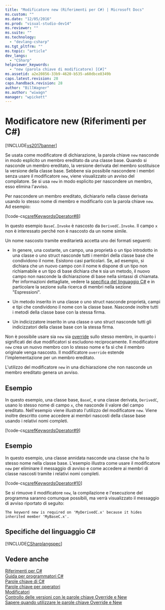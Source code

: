 ```yaml
---
title: "Modificatore new (Riferimenti per C#) | Microsoft Docs"
ms.custom: ""
ms.date: "12/05/2016"
ms.prod: "visual-studio-dev14"
ms.reviewer: ""
ms.suite: ""
ms.technology: 
  - "devlang-csharp"
ms.tgt_pltfrm: ""
ms.topic: "article"
dev_langs: 
  - "CSharp"
helpviewer_keywords: 
  - "new (parola chiave di modificatore) [C#]"
ms.assetid: a2e20856-33b9-4620-b535-a60dbce8349b
caps.latest.revision: 28
caps.handback.revision: 28
author: "BillWagner"
ms.author: "wiwagn"
manager: "wpickett"
---
```

# Modificatore new (Riferimenti per C#)
[!INCLUDE[vs2017banner](../../../csharp/includes/vs2017banner.md)]

Se usata come modificatore di dichiarazione, la parola chiave `new` nasconde in modo esplicito un membro ereditato da una classe base.  Quando si nasconde un membro ereditato, la versione derivata del membro sostituisce la versione della classe base.  Sebbene sia possibile nascondere i membri senza usare il modificatore `new`, viene visualizzato un avviso del compilatore.  Se si usa `new` in modo esplicito per nascondere un membro, esso elimina l'avviso.  
  
 Per nascondere un membro ereditato, dichiararlo nella classe derivata usando lo stesso nome di membro e modificarlo con la parola chiave `new`.  Ad esempio:  
  
 [!code-cs[csrefKeywordsOperator#8](../../../csharp/language-reference/keywords/codesnippet/CSharp/new-modifier_1.cs)]  
  
 In questo esempio `BaseC.Invoke` è nascosto da `DerivedC.Invoke`.  Il campo `x` non è interessato perché non è nascosto da un nome simile.  
  
 Un nome nascosto tramite ereditarietà accetta uno dei formati seguenti:  
  
-   In genere, una costante, un campo, una proprietà o un tipo introdotto in una classe o uno struct nasconde tutti i membri della classe base che condividono il nome.  Esistono casi particolari.  Se, ad esempio, si dichiara che un nuovo campo con il nome `N` dispone di un tipo non richiamabile e un tipo di base dichiara che `N` sia un metodo, il nuovo campo non nasconde la dichiarazione di base nella sintassi di chiamata.  Per informazioni dettagliate, vedere la [specifica del linguaggio C\#](http://go.microsoft.com/fwlink/?LinkId=199552) e in particolare la sezione sulla ricerca di membri nella sezione "Espressioni".  
  
-   Un metodo inserito in una classe o uno struct nasconde proprietà, campi e tipi che condividono il nome con la classe base.  Nasconde inoltre tutti i metodi della classe base con la stessa firma.  
  
-   Un indicizzatore inserito in una classe o uno struct nasconde tutti gli indicizzatori della classe base con la stessa firma.  
  
 Non è possibile usare sia `new` sia [override](../../../csharp/language-reference/keywords/override.md) sullo stesso membro, in quanto i significati dei due modificatori si escludono reciprocamente.  Il modificatore `new` crea un nuovo membro con lo stesso nome e fa sì che il membro originale venga nascosto.  Il modificatore `override` estende l'implementazione per un membro ereditato.  
  
 L'utilizzo del modificatore `new` in una dichiarazione che non nasconde un membro ereditato genera un avviso.  
  
## Esempio  
 In questo esempio, una classe base, `BaseC`, e una classe derivata, `DerivedC`, usano lo stesso nome di campo `x`, che nasconde il valore del campo ereditato.  Nell'esempio viene illustrato l'utilizzo del modificatore `new`.  Viene inoltre descritto come accedere ai membri nascosti della classe base usando i relativi nomi completi.  
  
 [!code-cs[csrefKeywordsOperator#9](../../../csharp/language-reference/keywords/codesnippet/CSharp/new-modifier_2.cs)]  
  
## Esempio  
 In questo esempio, una classe annidata nasconde una classe che ha lo stesso nome nella classe base.  L'esempio illustra come usare il modificatore `new` per eliminare il messaggio di avviso e come accedere ai membri di classe nascosti tramite i relativi nomi completi.  
  
 [!code-cs[csrefKeywordsOperator#10](../../../csharp/language-reference/keywords/codesnippet/CSharp/new-modifier_3.cs)]  
  
 Se si rimuove il modificatore `new`, la compilazione e l'esecuzione del programma saranno comunque possibili, ma verrà visualizzato il messaggio di avviso riportato di seguito:  
  
```  
The keyword new is required on 'MyDerivedC.x' because it hides inherited member 'MyBaseC.x'.  
```  
  
## Specifiche del linguaggio C\#  
 [!INCLUDE[CSharplangspec](../../../csharp/language-reference/keywords/includes/csharplangspec_md.md)]  
  
## Vedere anche  
 [Riferimenti per C\#](../../../csharp/language-reference/index.md)   
 [Guida per programmatori C\#](../../../csharp/programming-guide/index.md)   
 [Parole chiave di C\#](../../../csharp/language-reference/keywords/index.md)   
 [Parole chiave per operatori](../../../csharp/language-reference/keywords/operator-keywords.md)   
 [Modificatori](../../../csharp/language-reference/keywords/modifiers.md)   
 [Controllo delle versioni con le parole chiave Override e New](../../../csharp/programming-guide/classes-and-structs/versioning-with-the-override-and-new-keywords.md)   
 [Sapere quando utilizzare le parole chiave Override e New](../../../csharp/programming-guide/classes-and-structs/knowing-when-to-use-override-and-new-keywords.md)